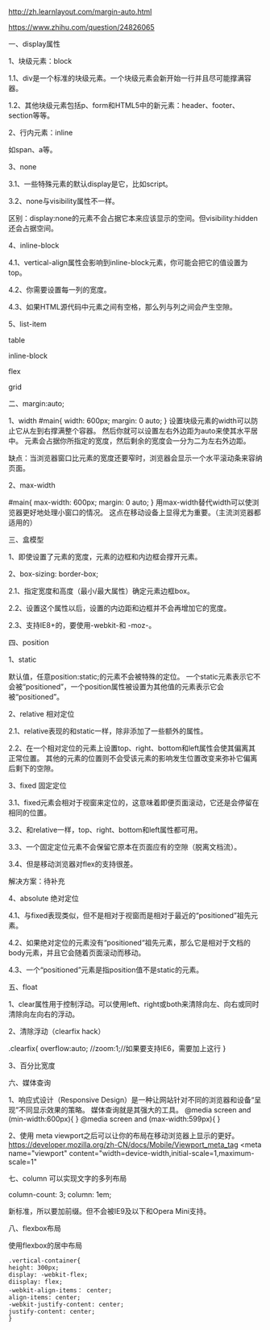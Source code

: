 http://zh.learnlayout.com/margin-auto.html

https://www.zhihu.com/question/24826065

一、display属性

1、块级元素：block

1.1、div是一个标准的块级元素。一个块级元素会新开始一行并且尽可能撑满容器。

1.2、其他块级元素包括p、form和HTML5中的新元素：header、footer、section等等。

2、行内元素：inline

  如span、a等。

3、none

3.1、一些特殊元素的默认display是它，比如script。

3.2、none与visibility属性不一样。

  区别：display:none的元素不会占据它本来应该显示的空间。但visibility:hidden还会占据空间。

4、inline-block

4.1、vertical-align属性会影响到inline-block元素，你可能会把它的值设置为top。

4.2、你需要设置每一列的宽度。

4.3、如果HTML源代码中元素之间有空格，那么列与列之间会产生空隙。

5、list-item

table

inline-block

flex

grid


二、margin:auto;

1、width
    #main{
    width: 600px;
    margin: 0 auto;
    }
  设置块级元素的width可以防止它从左到右撑满整个容器。
  然后你就可以设置左右外边距为auto来使其水平居中。
  元素会占据你所指定的宽度，然后剩余的宽度会一分为二为左右外边距。
  
  缺点：当浏览器窗口比元素的宽度还要窄时，浏览器会显示一个水平滚动条来容纳页面。

2、max-width

  #main{
  max-width: 600px;
  margin: 0 auto;
  }
    用max-width替代width可以使浏览器更好地处理小窗口的情况。
    这点在移动设备上显得尤为重要。（主流浏览器都适用的）

三、盒模型

 1、即使设置了元素的宽度，元素的边框和内边框会撑开元素。
 
2、box-sizing: border-box;

2.1、指定宽度和高度（最小/最大属性）确定元素边框box。

2.2、设置这个属性以后，设置的内边距和边框并不会再增加它的宽度。

2.3、支持IE8+的，要使用-webkit-和 -moz-。

四、position

1、static

  默认值，任意position:static;的元素不会被特殊的定位。
  一个static元素表示它不会被“positioned”，一个position属性被设置为其他值的元素表示它会被“positioned”。

2、relative    相对定位

2.1、relative表现的和static一样，除非添加了一些额外的属性。

2.2、在一个相对定位的元素上设置top、right、bottom和left属性会使其偏离其正常位置。
其他的元素的位置则不会受该元素的影响发生位置改变来弥补它偏离后剩下的空隙。

3、fixed    固定定位

3.1、fixed元素会相对于视窗来定位的，这意味着即便页面滚动，它还是会停留在相同的位置。

3.2、和relative一样，top、right、bottom和left属性都可用。

3.3、一个固定定位元素不会保留它原本在页面应有的空隙（脱离文档流）。

3.4、但是移动浏览器对flex的支持很差。

解决方案：待补充

4、absolute  绝对定位

4.1、与fixed表现类似，但不是相对于视窗而是相对于最近的“positioned”祖先元素。

4.2、如果绝对定位的元素没有“positioned“祖先元素，那么它是相对于文档的body元素，并且它会随着页面滚动而移动。

4.3、一个“positioned”元素是指position值不是static的元素。

五、float

1、clear属性用于控制浮动。可以使用left、right或both来清除向左、向右或同时清除向左向右的浮动。

2、清除浮动（clearfix hack）

  .clearfix{
  overflow:auto;
  //zoom:1;//如果要支持IE6，需要加上这行
  }
  
3、百分比宽度

六、媒体查询

1、响应式设计（Responsive Design）是一种让网站针对不同的浏览器和设备“呈现”不同显示效果的策略。
媒体查询就是其强大的工具。
  @media screen and (min-width:600px){  }
  @media screen and (max-width:599px){  }

2、使用 meta viewport之后可以让你的布局在移动浏览器上显示的更好。
  https://developer.mozilla.org/zh-CN/docs/Mobile/Viewport_meta_tag
<meta name="viewport" content="width=device-width,initial-scale=1,maximum-scale=1"

七、column  可以实现文字的多列布局

column-count: 3;
column: 1em;

新标准，所以要加前缀。但不会被IE9及以下和Opera Mini支持。

八、flexbox布局

使用flexbox的居中布局

    .vertical-container{
    height: 300px;
    display: -webkit-flex;
    diisplay: flex;
    -webkit-align-items： center;
    align-items: center;
    -webkit-justify-content: center;
    justify-content: center;
    }








